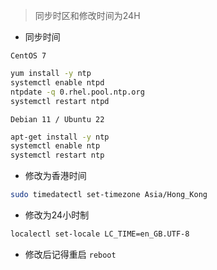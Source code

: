 > 同步时区和修改时间为24H

- 同步时间

`CentOS 7`

```bash
yum install -y ntp
systemctl enable ntpd
ntpdate -q 0.rhel.pool.ntp.org
systemctl restart ntpd
```

`Debian 11 / Ubuntu 22`

```bash
apt-get install -y ntp
systemctl enable ntp
systemctl restart ntp
```


- 修改为香港时间

```bash
sudo timedatectl set-timezone Asia/Hong_Kong
```
- 修改为24小时制

```bash
localectl set-locale LC_TIME=en_GB.UTF-8
```
 
- 修改后记得重启 `reboot`